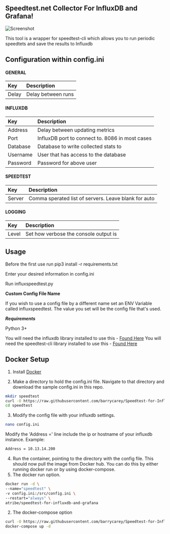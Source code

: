 **Speedtest.net Collector For InfluxDB and Grafana!**
------------------------------

![Screenshot](https://puu.sh/tmfOA/b5576e88de.png)

This tool is a wrapper for speedtest-cli which allows you to run periodic speedtets and save the results to Influxdb 

## Configuration within config.ini

#### GENERAL
|Key            |Description                                                                                                         |
|:--------------|:-------------------------------------------------------------------------------------------------------------------|
|Delay          |Delay between runs                                                                                                  |
#### INFLUXDB
|Key            |Description                                                                                                         |
|:--------------|:-------------------------------------------------------------------------------------------------------------------|
|Address        |Delay between updating metrics                                                                                      |
|Port           |InfluxDB port to connect to.  8086 in most cases                                                                    |
|Database       |Database to write collected stats to                                                                                |
|Username       |User that has access to the database                                                                                |
|Password       |Password for above user                                                                                             |
#### SPEEDTEST
|Key            |Description                                                                                                         |
|:--------------|:-------------------------------------------------------------------------------------------------------------------|
|Server         |Comma sperated list of servers.  Leave blank for auto                                                            |
#### LOGGING
|Key            |Description                                                                                                         |
|:--------------|:-------------------------------------------------------------------------------------------------------------------|
|Level          |Set how verbose the console output is                                                           |



## Usage

Before the first use run pip3 install -r requirements.txt

Enter your desired information in config.ini 

Run influxspeedtest.py

**Custom Config File Name**

If you wish to use a config file by a different name set an ENV Variable called influxspeedtest.  The value you set will be the config file that's used. 
  

***Requirements***

Python 3+

You will need the influxdb library installed to use this - [Found Here](https://github.com/influxdata/influxdb-python)
You will need the speedtest-cli library installed to use this - [Found Here](https://github.com/sivel/speedtest-cli)

## Docker Setup

1. Install [Docker](https://www.docker.com/)

2. Make a directory to hold the config.ini file. Navigate to that directory and download the sample config.ini in this repo.
```bash
mkdir speedtest
curl -O https://raw.githubusercontent.com/barrycarey/Speedtest-for-InfluxDB-and-Grafana/master/config.ini speedtest/config.ini
cd speedtest
```

3. Modify the config file with your influxdb settings.
```bash
nano config.ini
```
Modify the 'Address =' line include the ip or hostname of your influxdb instance.
Example:
```bash
Address = 10.13.14.200
```

4. Run the container, pointing to the directory with the config file. This should now pull the image from Docker hub. You can do this by either running docker run or by using docker-compose.
 1. The docker run option.
```bash
docker run -d \
--name="speedtest" \
-v config.ini:/src/config.ini \
--restart="always" \
atribe/speedtest-for-influxdb-and-grafana
```
 2. The docker-compose option
 ```bash
 curl -O https://raw.githubusercontent.com/barrycarey/Speedtest-for-InfluxDB-and-Grafana/master/docker-compose.yml docker-compose.yml
 docker-compose up -d
 ```
